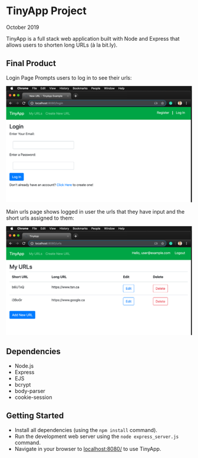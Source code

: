 # TinyApp Project

October 2019

TinyApp is a full stack web application built with Node and Express that allows users to shorten long URLs (à la bit.ly).

## Final Product

Login Page Prompts users to log in to see their urls:

![Login Page](./media/loginPage.png)


Main urls page shows logged in user the urls that they have input and the short urls assigned to them:

![Main URL Page](./media/mainUrlPage.png)


## Dependencies

- Node.js
- Express
- EJS
- bcrypt
- body-parser
- cookie-session


## Getting Started

- Install all dependencies (using the `npm install` command).
- Run the development web server using the `node express_server.js` command.
- Navigate in your browser to [localhost:8080/](localhost:8080/) to use TinyApp.
